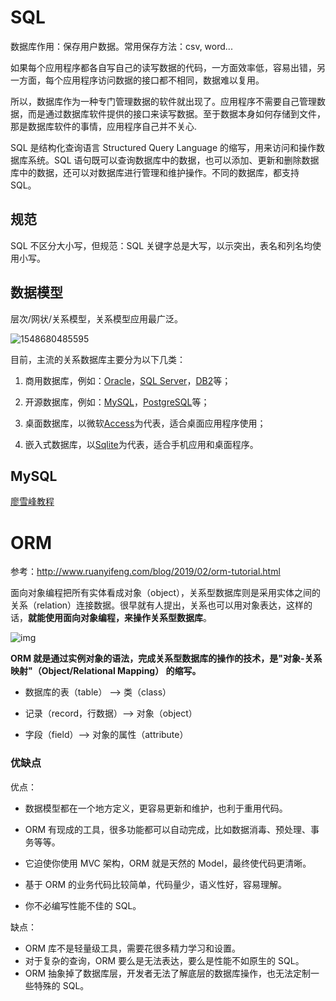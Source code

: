 # SQL

数据库作用：保存用户数据。常用保存方法：csv, word...

如果每个应用程序都各自写自己的读写数据的代码，一方面效率低，容易出错，另一方面，每个应用程序访问数据的接口都不相同，数据难以复用。

所以，数据库作为一种专门管理数据的软件就出现了。应用程序不需要自己管理数据，而是通过数据库软件提供的接口来读写数据。至于数据本身如何存储到文件，那是数据库软件的事情，应用程序自己并不关心.

SQL 是结构化查询语言 Structured Query Language 的缩写，用来访问和操作数据库系统。SQL 语句既可以查询数据库中的数据，也可以添加、更新和删除数据库中的数据，还可以对数据库进行管理和维护操作。不同的数据库，都支持 SQL。

## 规范

SQL 不区分大小写，但规范：SQL 关键字总是大写，以示突出，表名和列名均使用小写。

## 数据模型

层次/网状/关系模型，关系模型应用最广泛。

![1548680485595](assets/1548680485595.png)

目前，主流的关系数据库主要分为以下几类：

1. 商用数据库，例如：[Oracle](https://www.oracle.com/)，[SQL Server](https://www.microsoft.com/sql-server/)，[DB2](https://www.ibm.com/db2/)等；

2. 开源数据库，例如：[MySQL](https://www.mysql.com/)，[PostgreSQL](https://www.postgresql.org/)等；

3. 桌面数据库，以微软[Access](https://products.office.com/access)为代表，适合桌面应用程序使用；

4. 嵌入式数据库，以[Sqlite](https://sqlite.org/)为代表，适合手机应用和桌面程序。

## MySQL

[廖雪峰教程](https://www.liaoxuefeng.com/wiki/001508284671805d39d23243d884b8b99f440bfae87b0f4000/00150916716600634d1020c90304a6aaa5f37248006f900000)

# ORM

参考：http://www.ruanyifeng.com/blog/2019/02/orm-tutorial.html

面向对象编程把所有实体看成对象（object），关系型数据库则是采用实体之间的关系（relation）连接数据。很早就有人提出，关系也可以用对象表达，这样的话，**就能使用面向对象编程，来操作关系型数据库**。

![img](assets/bg2019021802.png)

**ORM 就是通过实例对象的语法，完成关系型数据库的操作的技术，是"对象-关系映射"（Object/Relational Mapping） 的缩写。**

- 数据库的表（table） --> 类（class）

- 记录（record，行数据）--> 对象（object）

- 字段（field）--> 对象的属性（attribute）

### 优缺点

优点：

- 数据模型都在一个地方定义，更容易更新和维护，也利于重用代码。

- ORM 有现成的工具，很多功能都可以自动完成，比如数据消毒、预处理、事务等等。

- 它迫使你使用 MVC 架构，ORM 就是天然的 Model，最终使代码更清晰。

- 基于 ORM 的业务代码比较简单，代码量少，语义性好，容易理解。

- 你不必编写性能不佳的 SQL。

缺点：

- ORM 库不是轻量级工具，需要花很多精力学习和设置。
- 对于复杂的查询，ORM 要么是无法表达，要么是性能不如原生的 SQL。
- ORM 抽象掉了数据库层，开发者无法了解底层的数据库操作，也无法定制一些特殊的 SQL。
